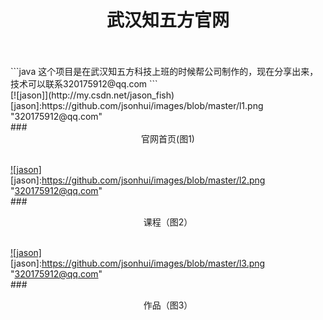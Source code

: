 # <div class="text" align=center background=#005430>武汉知五方官网</div><br>
</div>
```java
                这个项目是在武汉知五方科技上班的时候帮公司制作的，现在分享出来，技术可以联系320175912@qq.com
```
<br>
[![jason]](http://my.csdn.net/jason_fish)
[jason]:https://github.com/jsonhui/images/blob/master/l1.png "320175912@qq.com" 
<br>
###<div class="text" align=center>官网首页(图1)</div><br>

 [![jason]](http://my.csdn.net/jason_fish)  
[jason]:https://github.com/jsonhui/images/blob/master/l2.png "320175912@qq.com" 
<br>
###<div class="text" align=center>课程（图2）</div><br>

 [![jason]](http://my.csdn.net/jason_fish)  
[jason]:https://github.com/jsonhui/images/blob/master/l3.png "320175912@qq.com" 
<br>
###<div class="text" align=center>作品（图3）</div><br>
<!--
##课程
![![首页图片](https://github.com/jsonhui/images/blob/master/l2.png)](http://www.baidu.com)<br>
##作品
![![首页图片](https://github.com/jsonhui/images/blob/master/l3.png)](http://www.baidu.com)<br>
![baidu](https://github.com/jsonhui/images/blob/master/l3.png "百度logo")
<br>
 [![baidu]](http://my.csdn.net/jason_fish)  
[baidu]:https://github.com/jsonhui/images/blob/master/l3.png "320175912@qq.com" 
-->
